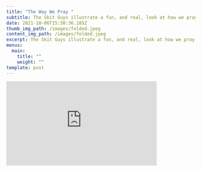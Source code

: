 ```yaml
---
title: "The Way We Pray "
subtitle: The Skit Guys illustrate a fun, and real, look at how we pray
date: 2021-10-06T15:58:36.185Z
thumb_img_path: /images/folded.jpeg
content_img_path: /images/folded.jpeg
excerpt: The Skit Guys illustrate a fun, and real, look at how we pray
menus:
  main:
    title: ""
    weight: ""
template: post
---
```

<iframe allowtransparency="true" title="Wistia video player" allowFullscreen frameborder="0" scrolling="no" class="wistia_embed" name="wistia_embed" src="https://fast.wistia.net/embed/iframe/4426de051d" width="400" height="225"></iframe>
